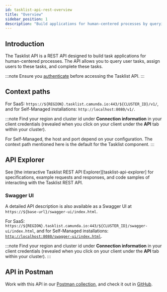 ```yaml
---
id: tasklist-api-rest-overview
title: "Overview"
sidebar_position: 1
description: "Build applications for human-centered processes by querying human tasks, assigning users, and completing tasks with the Tasklist API."
---
```


## Introduction

The Tasklist API is a REST API designed to build task applications for human-centered processes. The API allows you to query user tasks, assign users to these tasks, and complete these tasks.

:::note
Ensure you [authenticate](./tasklist-api-rest-authentication.md) before accessing the Tasklist API.
:::

## Context paths

For SaaS: `https://${REGION}.tasklist.camunda.io:443/${CLUSTER_ID}/v1/`, and for Self-Managed installations: `http://localhost:8080/v1/`.

:::note
Find your region and cluster id under **Connection information** in your client credentials (revealed when you click on your client under the **API** tab within your cluster).

For Self-Managed, the host and port depend on your configuration. The context path mentioned here is the default for the Tasklist component.
:::

## API Explorer

See [the interactive Tasklist REST API Explorer][tasklist-api-explorer] for specifications, example requests and responses, and code samples of interacting with the Tasklist REST API.

### Swagger UI

A detailed API description is also available as a Swagger UI at `https://${base-url}/swagger-ui/index.html`.

For SaaS: `https://${REGION}.tasklist.camunda.io:443/${CLUSTER_ID}/swagger-ui/index.html`, and for Self-Managed installations: [`http://localhost:8080/swagger-ui/index.html`](http://localhost:8080/swagger-ui/index.html).

:::note
Find your region and cluster id under **Connection information** in your client credentials (revealed when you click on your client under the **API** tab within your cluster).
:::

## API in Postman

Work with this API in our [Postman collection](https://www.postman.com/camundateam/workspace/camunda-8-postman/collection/26079299-f0db0193-0557-4acd-8e94-ecdaeffbaa5d?action=share&creator=11465105), and check it out in [GitHub](https://github.com/camunda-community-hub/camunda-8-api-postman-collection).
